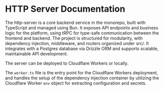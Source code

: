 # HTTP Server Documentation

The http-server is a core backend service in the monorepo, built with TypeScript and managed using Bun. It exposes API endpoints and business logic for the platform, using tRPC for type-safe communication between the frontend and backend. The project is structured for modularity, with dependency injection, middleware, and routers organized under src/. It integrates with a Postgres database via Drizzle ORM and supports scalable, maintainable API development.

The server can be deployed to Cloudflare Workers or locally.

The `worker.ts` file is the entry point for the Cloudflare Workers deployment,
and handles the setup of the dependency injection container by utilizing the Cloudflare Worker `env` object for extracting configuration and secrets.
